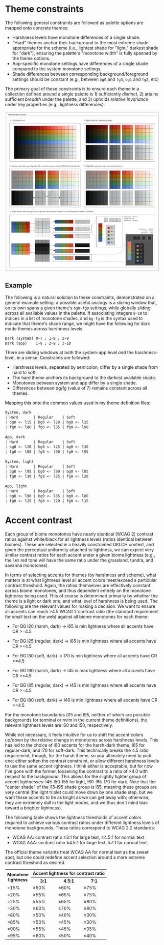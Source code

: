 # Theme constraints
The following general constraints are followed as palette options are mapped
onto concrete themes:

+ Harshness levels have monotone differences of a single shade. 
+ "Hard" themes anchor their background to the most extreme shade appropriate
  for the scheme (i.e., lightest shade for "light," darkest shade for "dark"),
  ensuring the palette's "monotone width" is fully spanned by the theme
  options.
+ App-specific monotone settings have differences of a single shade compared to
  the system monotone settings.
+ Shade differences between corresponding background/foreground settings should
  be constant (e.g., between `bg0` and `fg3`, `bg1` and `fg2`, etc)

The primary goal of these constraints is to ensure each theme in a collection
defined around a single palette is 1) sufficiently _distinct_, 2) attains
sufficient _breadth_ under the palette, and 3) upholds _relative invariance_
under key properties (e.g., lightness differences).

![How themes are created](images/theme_creation.png)

## Example
The following is a natural solution to these constraints, demonstrated on a
general example setting: a possible useful analogy is a sliding window that, on
its own spans a given theme's `bg0-fg0` settings, while globally sliding across
all available values in the palette. If associating integers `0-10` to indices
in a list of monotone shades, and `bg-fg` is the syntax used to indicate that
theme's shade range, we might have the following for dark mode themes across
harshness levels:

```
Dark (system) 0-7 ; 1-8 ; 2-9
Dark (app)    1-8 ; 2-9 ; 3-10
```

There are sliding windows at both the system-app level *and* the
harshness-level, in a sense. Constraints are followed:

+ Harshness levels, separated by semicolon, differ by a single shade from hard
  to soft.
+ The hard theme anchors its background to the darkest available shade.
+ Monotones between system and app differ by a single shade.
+ Differences between bg/fg (value of 7) remains constant across all themes.

Mapping this onto the common values used in my theme definition files: 

```
System, dark
| Hard       | Regular    | Soft
| bg0 <- l15 | bg0 <- l20 | bg0 <- l25
| fg0 <- l80 | fg0 <- l85 | fg0 <- l90

App, dark
| Hard       | Regular    | Soft
| bg0 <- l20 | bg0 <- l25 | bg0 <- l30
| fg0 <- l85 | fg0 <- l90 | fg0 <- l95

System, light
| Hard       | Regular    | Soft
| bg0 <- l95 | bg0 <- l90 | bg0 <- l85
| fg0 <- l30 | fg0 <- l25 | fg0 <- l20

App, light
| Hard       | Regular    | Soft
| bg0 <- l90 | bg0 <- l85 | bg0 <- l80
| fg0 <- l25 | fg0 <- l20 | fg0 <- l15
```

# Accent contrast
Each group of biome monotones have nearly identical (WCAG 2) contrast ratios
against white/black for all lightness levels (ratios identical between biomes).
These are selected in a heavily constrained OKLCH context, and given the
perceptual uniformity attached to lightness, we can expect very similar
contrast ratios for each accent under a given biome lightness (e.g., the `l65`
red tone will have the same ratio under the grassland, tundra, and savanna
monotones).

In terms of selecting accents for themes (by harshness and scheme), what
matters is at what lightness level all accent colors meet/exceed a particular
contrast threshold. Again, the ratios themselves are effectively constant
across biome monotones, and thus dependent entirely on the monotone lightness
being used. This of course is determined primarily by whether the theme is a
light or dark one, and what level of harshness is being used. The following are
the relevant values for making a decision. We want to ensure all accents can
reach >4.5 WCAG 2 contrast ratio (the standard requirement for small text on
the web) against all biome monotones for each theme:

+ For BG l20 (harsh, dark) -> l65 is min lightness where all accents have CR >=4.5
+ For BG l25 (regular, dark) -> l65 is min lightness where all accents have CR >=4.5
+ For BG l30 (soft, dark) -> l70 is min lightness where all accents have CR >=4.5

+ For BG l90 (harsh, dark) -> l45 is max lightness where all accents have CR >=4.5
+ For BG l85 (regular, dark) -> l45 is min lightness where all accents have CR >=4.5
+ For BG l80 (soft, dark) -> l40 is min lightness where all accents have CR >=4.5

For the monotone boundaries (l15 and l95, neither of which are possible
backgrounds for terminal or nvim in the current theme definitions), the
relevant lightness levels are l60 and l50, respectively.

While not necessary, it feels intuitive for us to shift the accent colors
up/down by the relative change in monotones across harshness levels. This has
led to the choice of l60 accents for the harsh-dark theme, l65 for
regular-dark, and l70 for soft-dark. This technically breaks the 4.5 ratio
requirement, though, for the harsh theme, so you ultimately need to pick one:
either soften the contrast constraint, or allow different harshness levels to
use the same accent lightness. I think either is acceptable, but for now I've
gone with the former, loosening the contrast to a ratio of >4.0 with respect to
the background. This allows for the slightly tighter group of accent
lightnesses: l45-l50-l55 for light, l60-l65-l70 for dark. Note that the "center
shade" of the l15-l95 shade group is l55, meaning these groups are very central
(the light triplet could move down by one shade step, but we want these accents
to be as bright as we can get away with; otherwise, they are extremely dull in
the light modes, and we thus don't mind bias toward a brighter lightness).

The following table shows the lightness thresholds of accent colors required to achieve various
contrast ratios under different lightness levels of monotone backgrounds. These
ratios correspond to WCAG 2.2 standards:

- WCAG AA: contrast ratio ≥3:1 for large text, ≥4.5:1 for normal text
- WCAG AAA: contrast ratio ≥4.5:1 for large text, ≥7:1 for normal text

The official theme variants treat WCAG AA for normal text as the sweet spot,
but one could redefine accent selection around a more extreme contrast
threshold as desired.

<table>
  <tr>
    <th rowspan="2">Monotone<br>lightness</th>
    <th colspan="3">Accent lightness for contrast ratio</th>
  </tr>
  <tr>
    <th>3:1</th>
    <th>4.5:1</th>
    <th>7:1</th>
  </tr>
  <tr>
    <td>=15%</td>
    <td>≥50%</td>
    <td>≥60%</td>
    <td>≥75%</td>
  </tr>
  <tr>
    <td>=20%</td>
    <td>≥55%</td>
    <td>≥65%</td>
    <td>≥75%</td>
  </tr>
  <tr>
    <td>=25%</td>
    <td>≥55%</td>
    <td>≥65%</td>
    <td>≥80%</td>
  </tr>
  <tr>
    <td>=30%</td>
    <td>≥60%</td>
    <td>≥70%</td>
    <td>≥80%</td>
  </tr>

  <tr>
    <td>=80%</td>
    <td>≤50%</td>
    <td>≤40%</td>
    <td>≤30%</td>
  </tr>
  <tr>
    <td>=85%</td>
    <td>≤50%</td>
    <td>≤45%</td>
    <td>≤30%</td>
  </tr>
  <tr>
    <td>=90%</td>
    <td>≤55%</td>
    <td>≤45%</td>
    <td>≤35%</td>
  </tr>
  <tr>
    <td>=95%</td>
    <td>≤60%</td>
    <td>≤50%</td>
    <td>≤40%</td>
  </tr>
</table>


